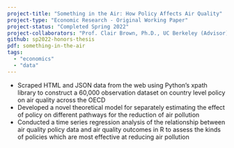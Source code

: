 ```yaml
---
project-title: "Something in the Air: How Policy Affects Air Quality"
project-type: "Economic Research - Original Working Paper"
project-status: "Completed Spring 2022"
project-collaborators: "Prof. Clair Brown, Ph.D., UC Berkeley (Advisor)"
github: sp2022-honors-thesis
pdf: something-in-the-air
tags:
  - "economics"
  - "data"
---
```

* Scraped HTML and JSON data from the web using Python’s xpath library to construct a 60,000 observation dataset on country level policy on air quality across the OECD
* Developed a novel theoretical model for separately estimating the effect of policy on different pathways for the reduction of air pollution
* Conducted a time series regression analysis of the relationship between air quality policy data and air quality outcomes in R to assess the kinds of policies which are most effective at reducing air pollution
